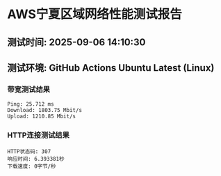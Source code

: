 # AWS宁夏区域网络性能测试报告
## 测试时间: 2025-09-06 14:10:30
## 测试环境: GitHub Actions Ubuntu Latest (Linux)

### 带宽测试结果
```
Ping: 25.712 ms
Download: 1803.75 Mbit/s
Upload: 1210.85 Mbit/s
```

### HTTP连接测试结果
```
HTTP状态码: 307
响应时间: 6.393381秒
下载速度: 0字节/秒
```

